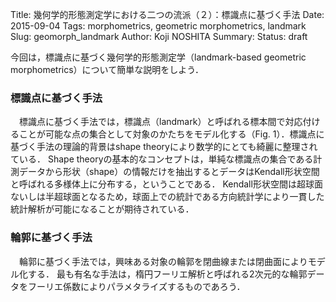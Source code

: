Title: 幾何学的形態測定学における二つの流派（２）：標識点に基づく手法
Date: 2015-09-04
Tags: morphometrics, geometric morphometrics, landmark
Slug: geomorph_landmark
Author: Koji NOSHITA
Summary: 
Status: draft


今回は，標識点に基づく幾何学的形態測定学（landmark-based geometric morphometrics）について簡単な説明をしよう．

### 標識点に基づく手法

　標識点に基づく手法では，標識点（landmark）と呼ばれる標本間で対応付けることが可能な点の集合として対象のかたちをモデル化する（Fig. 1）．標識点に基づく手法の理論的背景はshape theoryにより数学的にとても綺麗に整理されている．
Shape theoryの基本的なコンセプトは，単純な標識点の集合である計測データから形状（shape）の情報だけを抽出するとデータはKendall形状空間と呼ばれる多様体上に分布する，ということである．
Kendall形状空間は超球面ないしは半超球面となるため，球面上での統計である方向統計学により一貫した統計解析が可能になることが期待されている．


### 輪郭に基づく手法

　輪郭に基づく手法では，興味ある対象の輪郭を閉曲線または閉曲面によりモデル化する．
最も有名な手法は，楕円フーリエ解析と呼ばれる2次元的な輪郭データをフーリエ係数によりパラメタライズするものであろう．
